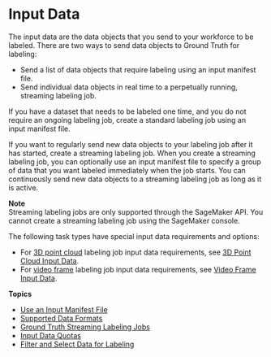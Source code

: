 # Input Data<a name="sms-data-input"></a>

The input data are the data objects that you send to your workforce to be labeled\. There are two ways to send data objects to Ground Truth for labeling: 
+ Send a list of data objects that require labeling using an input manifest file\.
+ Send individual data objects in real time to a perpetually running, streaming labeling job\. 

If you have a dataset that needs to be labeled one time, and you do not require an ongoing labeling job, create a standard labeling job using an input manifest file\. 

If you want to regularly send new data objects to your labeling job after it has started, create a streaming labeling job\. When you create a streaming labeling job, you can optionally use an input manifest file to specify a group of data that you want labeled immediately when the job starts\. You can continuously send new data objects to a streaming labeling job as long as it is active\. 

**Note**  
Streaming labeling jobs are only supported through the SageMaker API\. You cannot create a streaming labeling job using the SageMaker console\.

The following task types have special input data requirements and options:
+ For [3D point cloud](https://docs.aws.amazon.com/sagemaker/latest/dg/sms-point-cloud.html) labeling job input data requirements, see [3D Point Cloud Input Data](sms-point-cloud-input-data.md)\. 
+ For [video frame](https://docs.aws.amazon.com/sagemaker/latest/dg/sms-video-task-types.html) labeling job input data requirements, see [Video Frame Input Data](sms-video-frame-input-data-overview.md)\.

**Topics**
+ [Use an Input Manifest File](sms-input-data-input-manifest.md)
+ [Supported Data Formats](sms-supported-data-formats.md)
+ [Ground Truth Streaming Labeling Jobs](sms-streaming-labeling-job.md)
+ [Input Data Quotas](input-data-limits.md)
+ [Filter and Select Data for Labeling](sms-data-filtering.md)